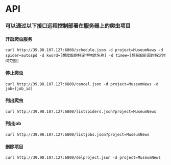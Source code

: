 # API

### 可以通过以下接口远程控制部署在服务器上的爬虫项目

#### 开启爬虫服务
    curl http://39.98.107.127:6800/schedule.json -d project=MuseumNews -d spider=autospd -d kword=[想爬取的特定博物馆名称] -d timee=[想获取新闻的特定时间范围]

#### 停止爬虫
    curl http://39.98.107.127:6800/cancel.json -d project=MuseumNews -d job=[job_id]

#### 列出爬虫
    curl http://39.98.107.127:6800/listspiders.json?project=MuseumNews

#### 列出job
    curl http://39.98.107.127:6800/listjobs.json?project=MuseumNews

#### 删除项目
    curl http://39.98.107.127:6800/delproject.json -d project=MuseumNews